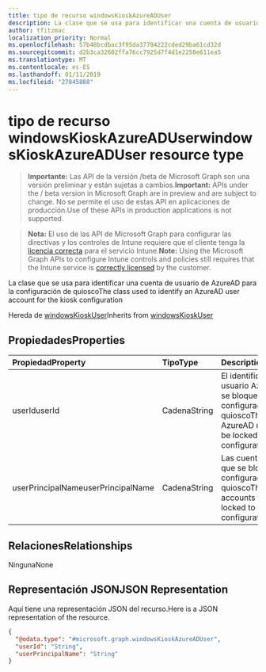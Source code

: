 ```yaml
---
title: tipo de recurso windowsKioskAzureADUser
description: La clase que se usa para identificar una cuenta de usuario de AzureAD para la configuración de quiosco
author: tfitzmac
localization_priority: Normal
ms.openlocfilehash: 57b48bcdbac3f95da37704222cded29ba61cd32d
ms.sourcegitcommit: d2b3ca32602ffa76cc7925d7f4d1e2258e611ea5
ms.translationtype: MT
ms.contentlocale: es-ES
ms.lasthandoff: 01/11/2019
ms.locfileid: "27845888"
---
```

# <a name="windowskioskazureaduser-resource-type"></a><span data-ttu-id="e3b9c-103">tipo de recurso windowsKioskAzureADUser</span><span class="sxs-lookup"><span data-stu-id="e3b9c-103">windowsKioskAzureADUser resource type</span></span>

> <span data-ttu-id="e3b9c-104">**Importante:** Las API de la versión /beta de Microsoft Graph son una versión preliminar y están sujetas a cambios.</span><span class="sxs-lookup"><span data-stu-id="e3b9c-104">**Important:** APIs under the / beta version in Microsoft Graph are in preview and are subject to change.</span></span> <span data-ttu-id="e3b9c-105">No se permite el uso de estas API en aplicaciones de producción.</span><span class="sxs-lookup"><span data-stu-id="e3b9c-105">Use of these APIs in production applications is not supported.</span></span>

> <span data-ttu-id="e3b9c-106">**Nota:** El uso de las API de Microsoft Graph para configurar las directivas y los controles de Intune requiere que el cliente tenga la [licencia correcta](https://go.microsoft.com/fwlink/?linkid=839381) para el servicio Intune.</span><span class="sxs-lookup"><span data-stu-id="e3b9c-106">**Note:** Using the Microsoft Graph APIs to configure Intune controls and policies still requires that the Intune service is [correctly licensed](https://go.microsoft.com/fwlink/?linkid=839381) by the customer.</span></span>

<span data-ttu-id="e3b9c-107">La clase que se usa para identificar una cuenta de usuario de AzureAD para la configuración de quiosco</span><span class="sxs-lookup"><span data-stu-id="e3b9c-107">The class used to identify an AzureAD user account for the kiosk configuration</span></span>

<span data-ttu-id="e3b9c-108">Hereda de [windowsKioskUser](../resources/intune-deviceconfig-windowskioskuser.md)</span><span class="sxs-lookup"><span data-stu-id="e3b9c-108">Inherits from [windowsKioskUser](../resources/intune-deviceconfig-windowskioskuser.md)</span></span>

## <a name="properties"></a><span data-ttu-id="e3b9c-109">Propiedades</span><span class="sxs-lookup"><span data-stu-id="e3b9c-109">Properties</span></span>
|<span data-ttu-id="e3b9c-110">Propiedad</span><span class="sxs-lookup"><span data-stu-id="e3b9c-110">Property</span></span>|<span data-ttu-id="e3b9c-111">Tipo</span><span class="sxs-lookup"><span data-stu-id="e3b9c-111">Type</span></span>|<span data-ttu-id="e3b9c-112">Description</span><span class="sxs-lookup"><span data-stu-id="e3b9c-112">Description</span></span>|
|:---|:---|:---|
|<span data-ttu-id="e3b9c-113">userId</span><span class="sxs-lookup"><span data-stu-id="e3b9c-113">userId</span></span>|<span data-ttu-id="e3b9c-114">Cadena</span><span class="sxs-lookup"><span data-stu-id="e3b9c-114">String</span></span>|<span data-ttu-id="e3b9c-115">El identificador del usuario AzureAD que se bloqueará a esta configuración de quiosco</span><span class="sxs-lookup"><span data-stu-id="e3b9c-115">The ID of the AzureAD user that will be locked to this kiosk configuration</span></span>|
|<span data-ttu-id="e3b9c-116">userPrincipalName</span><span class="sxs-lookup"><span data-stu-id="e3b9c-116">userPrincipalName</span></span>|<span data-ttu-id="e3b9c-117">Cadena</span><span class="sxs-lookup"><span data-stu-id="e3b9c-117">String</span></span>|<span data-ttu-id="e3b9c-118">Las cuentas de usuario que se bloqueará a esta configuración de quiosco</span><span class="sxs-lookup"><span data-stu-id="e3b9c-118">The user accounts that will be locked to this kiosk configuration</span></span>|

## <a name="relationships"></a><span data-ttu-id="e3b9c-119">Relaciones</span><span class="sxs-lookup"><span data-stu-id="e3b9c-119">Relationships</span></span>
<span data-ttu-id="e3b9c-120">Ninguna</span><span class="sxs-lookup"><span data-stu-id="e3b9c-120">None</span></span>
## <a name="json-representation"></a><span data-ttu-id="e3b9c-121">Representación JSON</span><span class="sxs-lookup"><span data-stu-id="e3b9c-121">JSON Representation</span></span>
<span data-ttu-id="e3b9c-122">Aquí tiene una representación JSON del recurso.</span><span class="sxs-lookup"><span data-stu-id="e3b9c-122">Here is a JSON representation of the resource.</span></span>
<!-- {
  "blockType": "resource",
  "@odata.type": "microsoft.graph.windowsKioskAzureADUser"
}
-->
``` json
{
  "@odata.type": "#microsoft.graph.windowsKioskAzureADUser",
  "userId": "String",
  "userPrincipalName": "String"
}
```





